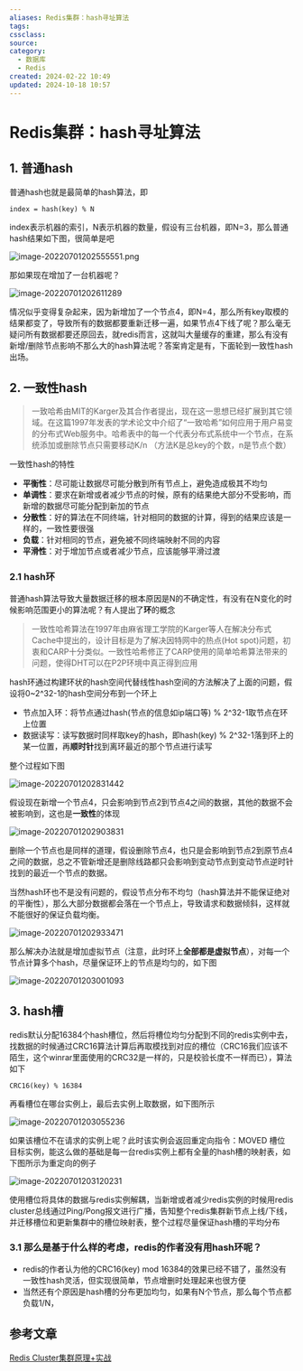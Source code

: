 ```yaml
---
aliases: Redis集群：hash寻址算法
tags: 
cssclass: 
source: 
category:
  - 数据库
  - Redis
created: 2024-02-22 10:49
updated: 2024-10-18 10:57
---
```


# Redis集群：hash寻址算法

## 1. 普通hash

普通hash也就是最简单的hash算法，即

```
index = hash(key) % N
```

index表示机器的索引，N表示机器的数量，假设有三台机器，即N=3，那么普通hash结果如下图，很简单是吧


![image-20220701202555551.png](https://cdn.jsdelivr.net/gh/MrJackC/PicGoImages/other/202410181100114.png)

那如果现在增加了一台机器呢？

![image-20220701202611289](https://cdn.jsdelivr.net/gh/MrJackC/PicGoImages/other/202403131013529.png)

情况似乎变得复杂起来，因为新增加了一个节点4，即N=4，那么所有key取模的结果都变了，导致所有的数据都要重新迁移一遍，如果节点4下线了呢？那么毫无疑问所有数据都要还原回去，就redis而言，这就叫大量缓存的重建，那么有没有新增/删除节点影响不那么大的hash算法呢？答案肯定是有，下面轮到一致性hash出场。

## 2. 一致性hash

> 一致哈希由MIT的Karger及其合作者提出，现在这一思想已经扩展到其它领域。在这篇1997年发表的学术论文中介绍了“一致哈希”如何应用于用户易变的分布式Web服务中。哈希表中的每一个代表分布式系统中一个节点，在系统添加或删除节点只需要移动K/n （方法K是总key的个数，n是节点个数）

一致性hash的特性

- **平衡性**：尽可能让数据尽可能分散到所有节点上，避免造成极其不均匀
- **单调性**：要求在新增或者减少节点的时候，原有的结果绝大部分不受影响，而新增的数据尽可能分配到新加的节点
- **分散性**：好的算法在不同终端，针对相同的数据的计算，得到的结果应该是一样的，一致性要很强
- **负载**：针对相同的节点，避免被不同终端映射不同的内容
- **平滑性**：对于增加节点或者减少节点，应该能够平滑过渡

### 2.1 hash环

普通hash算法导致大量数据迁移的根本原因是N的不确定性，有没有在N变化的时候影响范围更小的算法呢？有人提出了**环**的概念

> 一致性哈希算法在1997年由麻省理工学院的Karger等人在解决分布式Cache中提出的，设计目标是为了解决因特网中的热点(Hot spot)问题，初衷和CARP十分类似。一致性哈希修正了CARP使用的简单哈希算法带来的问题，使得DHT可以在P2P环境中真正得到应用

hash环通过构建环状的hash空间代替线性hash空间的方法解决了上面的问题，假设将0~2^32-1的hash空间分布到一个环上

- 节点加入环：将节点通过hash(节点的信息如ip端口等) % 2^32-1取节点在环上位置
- 数据读写：读写数据时同样取key的hash，即hash(key) % 2^32-1落到环上的某一位置，再**顺时针**找到离环最近的那个节点进行读写

整个过程如下图


![image-20220701202831442](https://cdn.jsdelivr.net/gh/MrJackC/PicGoImages/other/202410181059472.png)

假设现在新增一个节点4，只会影响到节点2到节点4之间的数据，其他的数据不会被影响到，这也是**一致性**的体现


![image-20220701202903831](https://cdn.jsdelivr.net/gh/MrJackC/PicGoImages/other/202410181059523.png)

删除一个节点也是同样的道理，假设删除节点4，也只是会影响到节点2到原节点4之间的数据，总之不管新增还是删除线路都只会影响到变动节点到变动节点逆时针找到的最近一个节点的数据。

当然hash环也不是没有问题的，假设节点分布不均匀（hash算法并不能保证绝对的平衡性），那么大部分数据都会落在一个节点上，导致请求和数据倾斜，这样就不能很好的保证负载均衡。

![image-20220701202933471](https://cdn.jsdelivr.net/gh/MrJackC/PicGoImages/other/202410181059563.png)

那么解决办法就是增加虚拟节点（注意，此时环上**全部都是虚拟节点**），对每一个节点计算多个hash，尽量保证环上的节点是均匀的，如下图

![image-20220701203001093](https://cdn.jsdelivr.net/gh/MrJackC/PicGoImages/other/202410181059609.png)

## 3. hash槽

redis默认分配16384个hash槽位，然后将槽位均匀分配到不同的redis实例中去，找数据的时候通过CRC16算法计算后再取模找到对应的槽位（CRC16我们应该不陌生，这个winrar里面使用的CRC32是一样的，只是校验长度不一样而已），算法如下

```
CRC16(key) % 16384
```

再看槽位在哪台实例上，最后去实例上取数据，如下图所示

![image-20220701203055236](https://cdn.jsdelivr.net/gh/MrJackC/PicGoImages/other/202403131013574.png)

如果该槽位不在请求的实例上呢？此时该实例会返回重定向指令：MOVED 槽位 目标实例，能这么做的基础是每一台redis实例上都有全量的hash槽的映射表，如下图所示为重定向的例子

![image-20220701203120231](https://cdn.jsdelivr.net/gh/MrJackC/PicGoImages/other/202403131013616.png)

使用槽位将具体的数据与redis实例解耦，当新增或者减少redis实例的时候用redis cluster总线通过Ping/Pong报文进行广播，告知整个redis集群新节点上线/下线，并迁移槽位和更新集群中的槽位映射表，整个过程尽量保证hash槽的平均分布

### 3.1 那么是基于什么样的考虑，redis的作者没有用hash环呢？

- redis的作者认为他的CRC16(key) mod 16384的效果已经不错了，虽然没有一致性hash灵活，但实现很简单，节点增删时处理起来也很方便
- 当然还有个原因是hash槽的分布更加均匀，如果有N个节点，那么每个节点都负载1/N，

## 参考文章

[Redis Cluster集群原理+实战](https://www.modb.pro/db/64646)